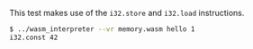 This test makes use of the `i32.store` and `i32.load` instructions.

```sh
$ ../wasm_interpreter --vr memory.wasm hello 1
i32.const 42
```
